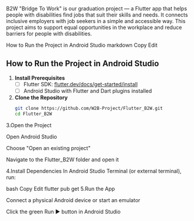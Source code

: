 B2W "Bridge To Work" is our graduation project — a Flutter app that helps people with disabilities find jobs that suit their skills and needs. 
It connects inclusive employers with job seekers in a simple and accessible way.
This project aims to support equal opportunities in the workplace and reduce barriers for people with disabilities.

How to Run the Project in Android Studio
markdown
Copy
Edit
## How to Run the Project in Android Studio

1. **Install Prerequisites**
   - [ ] Flutter SDK: [flutter.dev/docs/get-started/install](https://flutter.dev/docs/get-started/install)
   - [ ] Android Studio with Flutter and Dart plugins installed

2. **Clone the Repository**
   ```bash
   git clone https://github.com/W2B-Project/Flutter_B2W.git
   cd Flutter_B2W
3.Open the Project

Open Android Studio

Choose "Open an existing project"

Navigate to the Flutter_B2W folder and open it

4.Install Dependencies
In Android Studio Terminal (or external terminal), run:

bash
Copy
Edit
flutter pub get
5.Run the App

Connect a physical Android device or start an emulator

Click the green Run ▶️ button in Android Studio
